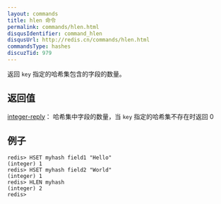 ```yaml
---
layout: commands
title: hlen 命令
permalink: commands/hlen.html
disqusIdentifier: command_hlen
disqusUrl: http://redis.cn/commands/hlen.html
commandsType: hashes
discuzTid: 979
---
```


返回 `key` 指定的哈希集包含的字段的数量。

## 返回值

[integer-reply](/topics/protocol.html#integer-reply)：
哈希集中字段的数量，当 `key` 指定的哈希集不存在时返回 0

## 例子

	redis> HSET myhash field1 "Hello"
	(integer) 1
	redis> HSET myhash field2 "World"
	(integer) 1
	redis> HLEN myhash
	(integer) 2
	redis> 
